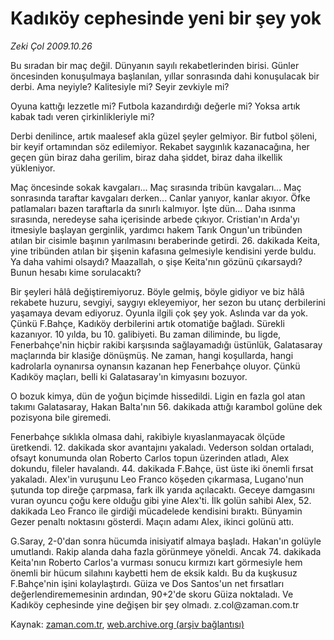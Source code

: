 # Kadıköy cephesinde yeni bir şey yok

*Zeki Çol 2009.10.26*

<tr><td class="metin" colspan="2" style="padding-top: 20px; padding-left: 5px; ">Bu sıradan bir maç değil. Dünyanın sayılı rekabetlerinden birisi. Günler öncesinden konuşulmaya başlanılan, yıllar sonrasında dahi konuşulacak bir derbi. Ama neyiyle? Kalitesiyle mi? Seyir zevkiyle mi?</td></tr><tr><td class="metin" colspan="2" style="padding-top: 20px; padding-left: 5px; "><p>Oyuna kattığı lezzetle mi? Futbola kazandırdığı değerle mi? Yoksa artık kabak tadı veren çirkinlikleriyle mi?
<p>Derbi denilince, artık maalesef akla güzel şeyler gelmiyor. Bir futbol şöleni, bir keyif ortamından söz edilemiyor. Rekabet saygınlık kazanacağına, her geçen gün biraz daha gerilim, biraz daha şiddet, biraz daha ilkellik yükleniyor.
<p>Maç öncesinde sokak kavgaları... Maç sırasında tribün kavgaları... Maç sonrasında taraftar kavgaları derken... Canlar yanıyor, kanlar akıyor. Öfke patlamaları bazen taraftarla da sınırlı kalmıyor. İşte dün... Daha ısınma sırasında, neredeyse saha içerisinde arbede çıkıyor. Cristian'ın Arda'yı itmesiyle başlayan gerginlik, yardımcı hakem Tarık Ongun'un tribünden atılan bir cisimle başının yarılmasını beraberinde getirdi. 26. dakikada Keita, yine tribünden atılan bir şişenin kafasına gelmesiyle kendisini yerde buldu. Ya daha vahimi olsaydı? Maazallah, o şişe Keita'nın gözünü çıkarsaydı? Bunun hesabı kime sorulacaktı?
<p>Bir şeyleri hâlâ değiştiremiyoruz. Böyle gelmiş, böyle gidiyor ve biz hâlâ rekabete huzuru, sevgiyi, saygıyı ekleyemiyor, her sezon bu utanç derbilerini yaşamaya devam ediyoruz. Oyunla ilgili çok şey yok. Aslında var da yok. Çünkü F.Bahçe, Kadıköy derbilerini artık otomatiğe bağladı. Sürekli kazanıyor. 10 yılda, bu 10. galibiyeti. Bu zaman diliminde, bu ligde, Fenerbahçe'nin hiçbir rakibi karşısında sağlayamadığı üstünlük, Galatasaray maçlarında bir klasiğe dönüşmüş. Ne zaman, hangi koşullarda, hangi kadrolarla oynanırsa oynansın kazanan hep Fenerbahçe oluyor. Çünkü Kadıköy maçları, belli ki Galatasaray'ın kimyasını bozuyor.
<p>O bozuk kimya, dün de yoğun biçimde hissedildi. Ligin en fazla gol atan takımı Galatasaray, Hakan Balta'nın 56. dakikada attığı karambol golüne dek pozisyona bile giremedi.
<p>Fenerbahçe sıklıkla olmasa dahi, rakibiyle kıyaslanmayacak ölçüde üretkendi. 12. dakikada skor avantajını yakaladı. Vederson soldan ortaladı, ofsayt konumunda olan Roberto Carlos topun üzerinden atladı, Alex dokundu, fileler havalandı. 44. dakikada F.Bahçe, üst üste iki önemli fırsat yakaladı. Alex'in vuruşunu Leo Franco köşeden çıkarmasa, Lugano'nun şutunda top direğe çarpmasa, fark ilk yarıda açılacaktı. Geceye damgasını vuran oyuncu çoğu kere olduğu gibi yine Alex'ti. İlk golün sahibi Alex, 52. dakikada Leo Franco ile girdiği mücadelede kendisini bıraktı. Bünyamin Gezer penaltı noktasını gösterdi. Maçın adamı Alex, ikinci golünü attı.
<p>G.Saray, 2-0'dan sonra hücumda inisiyatif almaya başladı. Hakan'ın golüyle umutlandı. Rakip alanda daha fazla görünmeye yöneldi. Ancak 74. dakikada Keita'nın Roberto Carlos'a vurması sonucu kırmızı kart görmesiyle hem önemli bir hücum silahını kaybetti hem de eksik kaldı. Bu da kuşkusuz F.Bahçe'nin işini kolaylaştırdı. Güiza ve Dos Santos'un net fırsatları değerlendirememesinin ardından, 90+2'de skoru Güiza noktaladı. Ve Kadıköy cephesinde yine değişen bir şey olmadı. z.col@za­man.com.tr<br/></p></p></p></p></p></p></p></td></tr>

Kaynak: [zaman.com.tr](http://zaman.com.tr/yazar.do?yazino=907782), [web.archive.org (arşiv bağlantısı)](http://web.archive.org/web/20100122085058/http://www.zaman.com.tr:80/yazar.do?yazino=907782)
